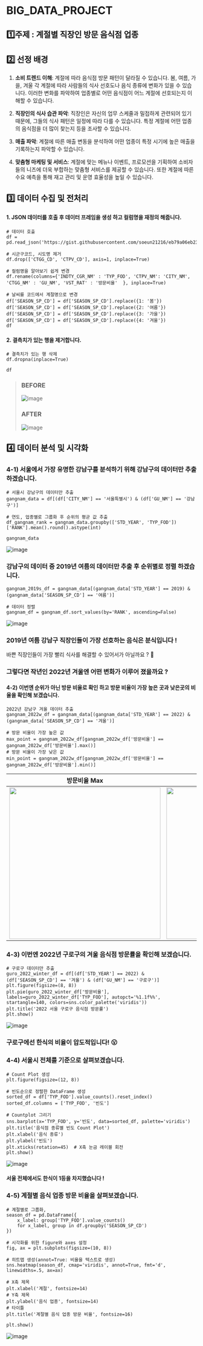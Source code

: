 # BIG_DATA_PROJECT

## 1️⃣주제 : 계절별 직장인 방문 음식점 업종   

## 2️⃣ 선정 배경
1. **소비 트렌드 이해**: 계절에 따라 음식점 방문 패턴이 달라질 수 있습니다. 봄, 여름, 가을, 겨울 각 계절에 따라 사람들의 식사 선호도나 음식 종류에 변화가 있을 수 있습니다. 이러한 변화를 파악하여 업종별로 어떤 음식점이 어느 계절에 선호되는지 이해할 수 있습니다.

2. **직장인의 식사 습관 파악**: 직장인은 자신의 업무 스케줄과 밀접하게 관련되어 있기 때문에, 그들의 식사 패턴은 일정에 따라 다를 수 있습니다. 특정 계절에 어떤 업종의 음식점을 더 많이 찾는지 등을 조사할 수 있습니다.

3. **매출 파악**: 계절에 따른 매출 변동을 분석하여 어떤 업종이 특정 시기에 높은 매출을 기록하는지 파악할 수 있습니다.

4. **맞춤형 마케팅 및 서비스**: 계절에 맞는 메뉴나 이벤트, 프로모션을 기획하여 소비자들의 니즈에 더욱 부합하는 맞춤형 서비스를 제공할 수 있습니다. 또한 계절에 따른 수요 예측을 통해 재고 관리 및 운영 효율성을 높일 수 있습니다.

## 3️⃣ 데이터 수집 및 전처리   
#### **1. JSON 데이터를 호출 후 데이터 프레임을 생성 하고 컬럼명을 재정의 해줍니다.**
```
# 데이터 호출
df = pd.read_json('https://gist.githubusercontent.com/soeun21216/eb79a06eb23e87890500829e7f1530b9/raw/7ba88b76a1623b3a05f1b6e97e3219e44cdfc775/gistfile1.txt')

# 시군구코드, 시도명 제거
df.drop(['CTGG_CD', 'CTPV_CD'], axis=1, inplace=True)

# 컬럼명을 알아보기 쉽게 변경
df.rename(columns={'INDTY_CGR_NM' : 'TYP_FOD', 'CTPV_NM': 'CITY_NM', 'CTGG_NM' : 'GU_NM', 'VST_RAT' : '방문비율'  }, inplace=True)

# 날씨를 코드에서 계절명으로 변경
df['SEASON_SP_CD'] = df['SEASON_SP_CD'].replace({1: '봄'})
df['SEASON_SP_CD'] = df['SEASON_SP_CD'].replace({2: '여름'})
df['SEASON_SP_CD'] = df['SEASON_SP_CD'].replace({3: '가을'})
df['SEASON_SP_CD'] = df['SEASON_SP_CD'].replace({4: '겨울'})
df
```
#### **2. 결측치가 있는 행을 제거합니다.**
```
# 결측치가 있는 행 삭제
df.dropna(inplace=True)

df
```


> ### BEFORE
>  ![image](https://github.com/soeun21216/BIG_DATA_PROJECT/assets/113682873/096607a6-49cc-457f-9a75-28bd72d9954a) 
>  ### AFTER
>  ![image](https://github.com/soeun21216/BIG_DATA_PROJECT/assets/113682873/dc34998e-61a6-44a5-a3cb-28dd75cbbd8d)

## 4️⃣ 데이터 분석 및 시각화

### 4-1) 서울에서 가장 유명한 강남구를 분석하기 위해 강남구의 데이터만 추출하겠습니다.
```
# 서울시 강남구의 데이터만 추출
gangnam_data = df[(df['CITY_NM'] == '서울특별시') & (df['GU_NM'] == '강남구')]

# 연도, 업종별로 그룹화 후 순위의 평균 값 추출
df_gangnam_rank = gangnam_data.groupby(['STD_YEAR', 'TYP_FOD'])['RANK'].mean().round().astype(int)

gangnam_data
```
![image](https://github.com/soeun21216/BIG_DATA_PROJECT/assets/113682873/7cbdad9b-476a-4662-82fb-a26db7adbb46)

### 강남구의 데이터 중 2019년 여름의 데이터만 추출 후 순위별로 정렬 하겠습니다.
```
gangnam_2019s_df = gangnam_data[(gangnam_data['STD_YEAR'] == 2019) & (gangnam_data['SEASON_SP_CD'] == '여름')]

# 데이터 정렬
gangnam_df = gangnam_df.sort_values(by='RANK', ascending=False)
```
![image](https://github.com/soeun21216/BIG_DATA_PROJECT/assets/113682873/03d1f7fd-5b04-4542-8597-c297b93d7da3)

### 2019년 여름 강남구 직장인들이 가장 선호하는 음식은 **분식**입니다 !
바쁜 직장인들이 가장 빨리 식사를 해결할 수 있어서가 아닐까요 ? 🤔

### 그렇다면 작년인 2022년 겨울엔 어떤 변화가 이루어 졌을까요 ?    
#### 4-2) 이번엔 순위가 아닌 방문 비율로 확인 하고 방문 비율이 가장 높은 곳과 낮은곳의 비율을 확인해 보겠습니다.

```
2022년 강남구 겨울 데이터 추출
gangnam_2022w_df = gangnam_data[(gangnam_data['STD_YEAR'] == 2022) & (gangnam_data['SEASON_SP_CD'] == '겨울')]

# 방문 비율이 가장 높은 값
max_point = gangnam_2022w_df[gangnam_2022w_df['방문비율'] == gangnam_2022w_df['방문비율'].max()]
# 방문 비율이 가장 낮은 값
min_point = gangnam_2022w_df[gangnam_2022w_df['방문비율'] == gangnam_2022w_df['방문비율'].min()]
```
|방문비율 Max|방문비율 Min|
|--|--|
|<img src="https://github.com/soeun21216/BIG_DATA_PROJECT/assets/113682873/4f315bc7-1f41-4e6b-828a-ecbe3bef6e36" width="400">|<img src="https://github.com/soeun21216/BIG_DATA_PROJECT/assets/113682873/c2956d39-dd39-48bc-9b03-c26916f0bc18" width="400">|

### 4-3) 이번엔 2022년 구로구의 겨울 음식점 방문률을 확인해 보겠습니다.
```
# 구로구 데이터만 추출
guro_2022_winter_df = df[(df['STD_YEAR'] == 2022) & (df['SEASON_SP_CD'] == '겨울') & (df['GU_NM'] == '구로구')]
plt.figure(figsize=(8, 8))
plt.pie(guro_2022_winter_df['방문비율'], labels=guro_2022_winter_df['TYP_FOD'], autopct='%1.1f%%', startangle=140, colors=sns.color_palette('viridis'))
plt.title('2022 서울 구로구 음식점 방문률')
plt.show()
```
![image](https://github.com/soeun21216/BIG_DATA_PROJECT/assets/113682873/729aa4eb-9570-46ab-96b8-8519c7324810)

### 구로구에선 **한식**의 비율이 압도적입니다! 😮

### 4-4) 서울시 전체를 기준으로 살펴보겠습니다.
```
# Count Plot 생성
plt.figure(figsize=(12, 8))

# 빈도순으로 정렬한 DataFrame 생성
sorted_df = df['TYP_FOD'].value_counts().reset_index()
sorted_df.columns = ['TYP_FOD', '빈도']

# Countplot 그리기
sns.barplot(x='TYP_FOD', y='빈도', data=sorted_df, palette='viridis')
plt.title('음식점 종류별 빈도 Count Plot')
plt.xlabel('음식 종류')
plt.ylabel('빈도')
plt.xticks(rotation=45)  # X축 눈금 레이블 회전
plt.show()
```

![image](https://github.com/soeun21216/BIG_DATA_PROJECT/assets/113682873/6fb5c6ee-7570-49b3-8f6b-8e4dfa8cb889)

#### 서울 전체에서도 **한식**이 1등을 차지했습니다 !

### 4-5) 계절별 음식 업종 방문 비율을 살펴보겠습니다.
```
# 계절별로 그룹화,
season_df = pd.DataFrame({
    x_label: group['TYP_FOD'].value_counts()
    for x_label, group in df.groupby('SEASON_SP_CD')
})

# 시각화를 위한 figure와 axes 설정
fig, ax = plt.subplots(figsize=(10, 8))

# 히트맵 생성(annot=True: 비율을 텍스트로 생성)
sns.heatmap(season_df, cmap='viridis', annot=True, fmt='d', linewidths=.5, ax=ax)

# X축 제목
plt.xlabel('계절', fontsize=14)
# Y축 제목
plt.ylabel('음식 업종', fontsize=14)
# 타이틀
plt.title('계절별 음식 업종 방문 비율', fontsize=16)

plt.show()
```
![image](https://github.com/soeun21216/BIG_DATA_PROJECT/assets/113682873/426364e4-1f9c-47a6-afe7-da65163a411a)






